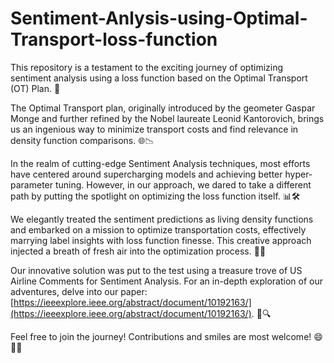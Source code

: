 # Sentiment-Anlysis-using-Optimal-Transport-loss-function

This repository is a testament to the exciting journey of optimizing sentiment analysis using a loss function based on the Optimal Transport (OT) Plan. 🚀

The Optimal Transport plan, originally introduced by the geometer Gaspar Monge and further refined by the Nobel laureate Leonid Kantorovich, brings us an ingenious way to minimize transport costs and find relevance in density function comparisons. 🌐📉

In the realm of cutting-edge Sentiment Analysis techniques, most efforts have centered around supercharging models and achieving better hyper-parameter tuning. However, in our approach, we dared to take a different path by putting the spotlight on optimizing the loss function itself. 📊🛠️

We elegantly treated the sentiment predictions as living density functions and embarked on a mission to optimize transportation costs, effectively marrying label insights with loss function finesse. This creative approach injected a breath of fresh air into the optimization process. 💨🤖

Our innovative solution was put to the test using a treasure trove of US Airline Comments for Sentiment Analysis. For an in-depth exploration of our adventures, delve into our paper: [https://ieeexplore.ieee.org/abstract/document/10192163/](https://ieeexplore.ieee.org/abstract/document/10192163/). 📝🔍

Feel free to join the journey! Contributions and smiles are most welcome! 😄🌈🚀
